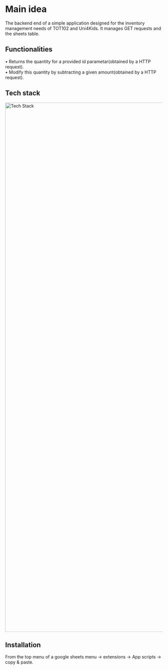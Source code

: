 # Main idea

The backend end of a simple application designed for the inventory management needs of TOT102 and Uni4Kids. It manages GET requests and the sheets table.

## Functionalities

• Returns the quantity for a provided id parametar(obtained by a HTTP request).  
• Modify this quantity by subtracting a given amount(obtained by a HTTP request).

## Tech stack

<img width="1694" alt="Tech Stack" src="https://github.com/TOT102/Sorting_System/assets/73033834/40650799-f03c-40d5-a7b7-321448d65d11">

## Installation

From the top menu of a google sheets menu -> extensions -> App scripts -> copy & paste.
